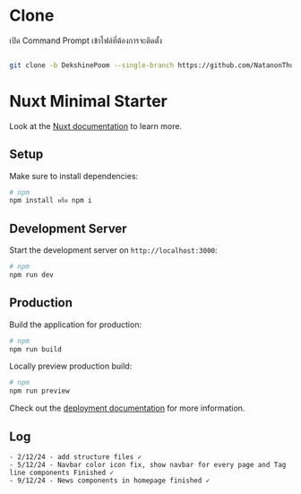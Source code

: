 # Clone

เปิด Command Prompt เข้าไฟล์ที่ต้องการจะติดตั้ง

```bash

git clone -b DekshinePoom --single-branch https://github.com/NatanonThunil/Coconut-Project.git

```


# Nuxt Minimal Starter

Look at the [Nuxt documentation](https://nuxt.com/docs/getting-started/introduction) to learn more.

## Setup

Make sure to install dependencies:

```bash
# npm
npm install หรือ npm i
```

## Development Server

Start the development server on `http://localhost:3000`:

```bash
# npm
npm run dev

```

## Production

Build the application for production:

```bash
# npm
npm run build

```

Locally preview production build:

```bash
# npm
npm run preview

```

Check out the [deployment documentation](https://nuxt.com/docs/getting-started/deployment) for more information.

## Log
```Log
- 2/12/24 - add structure files ✓
- 5/12/24 - Navbar color icon fix, show navbar for every page and Tag line components Finished ✓
- 9/12/24 - News components in homepage finished ✓
```
